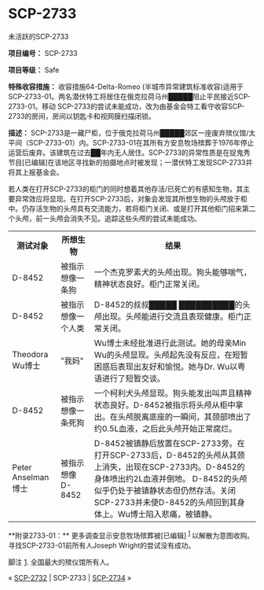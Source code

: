 # SCP-2733
                        




未活跃的SCP-2733



**项目编号：** SCP-2733

**项目等级：** Safe

**特殊收容措施：** 收容措施64-Delta-Romeo (半城市异常建筑标准收容)适用于SCP-2733-01。两名潜伏特工将居住在俄克拉荷马州█████阻止平民接近SCP-2733-01。移动 SCP-2733的尝试未能成功，改为由基金会特工看守收容SCP-2733的房间，房间以钥匙卡和视网膜扫描闭锁。

**描述：** SCP-2733是一藏尸柜，位于俄克拉荷马州█████郊区一座废弃殡仪馆/太平间（SCP-2733-01）内。SCP-2733-01在其所有方安息牧场殡葬于1976年停止运营后废弃。该建筑在过去██年内无人居住。SCP-2733的异常性质是在捉鬼秀节目[已编辑]在该地区寻找新的拍摄地点时被发现；一潜伏特工发现SCP-2733并将其上报基金会。

若人类在打开SCP-2733的柜门的同时想着其他存活/已死亡的有感知生物，其主要异常效应将显现。在打开SCP-2733后，对象会发现其所想生物的头颅放于柜中。仍存活生物的头颅具有交流能力，若将柜门关闭、或是打开其他柜门招来第二个头颅，前一头颅会消失不见。追踪这些头颅的尝试未能成功。

<table class='wiki-content-table'>
 <tr>
  <th colspan='1' rowspan='1'>&#27979;&#35797;&#23545;&#35937;</th>
  <th colspan='1' rowspan='1'>&#25152;&#24819;&#29983;&#29289;</th>
  <th colspan='1' rowspan='1'>&#32467;&#26524;</th>
 </tr>
 <tr>
  <td colspan='1' rowspan='1'>D-8452</td>
  <td colspan='1' rowspan='1'>&#34987;&#25351;&#31034;&#24819;&#20687;&#19968;&#26465;&#29399;</td>
  <td colspan='1' rowspan='1'>&#19968;&#20010;&#26480;&#20811;&#32599;&#32032;&#29356;&#30340;&#22836;&#39045;&#20986;&#29616;&#12290;&#29399;&#22836;&#33021;&#22815;&#21912;&#27668;&#65292;&#31934;&#31070;&#29366;&#24577;&#33391;&#22909;&#12290;&#26588;&#38376;&#27491;&#24120;&#20851;&#38381;&#12290;</td>
 </tr>
 <tr>
  <td colspan='1' rowspan='1'>D-8452</td>
  <td colspan='1' rowspan='1'>&#34987;&#25351;&#31034;&#24819;&#20687;&#19968;&#20010;&#20154;&#31867;</td>
  <td colspan='1' rowspan='1'>D-8452&#30340;&#21460;&#21460;&#9608;&#9608;&#9608;&#9608;&#9608; &#9608;&#9608;&#9608;&#9608;&#9608;&#9608;&#9608;&#9608;&#9608;&#9608;&#30340;&#22836;&#39045;&#20986;&#29616;&#12290;&#22836;&#39045;&#33021;&#36827;&#34892;&#20132;&#27969;&#19988;&#34920;&#29616;&#20581;&#24247;&#12290;&#26588;&#38376;&#27491;&#24120;&#20851;&#38381;&#12290;</td>
 </tr>
 <tr>
  <td colspan='1' rowspan='1'>Theodora Wu&#21338;&#22763;</td>
  <td colspan='1' rowspan='1'>&quot;&#25105;&#22920;&quot;</td>
  <td colspan='1' rowspan='1'>Wu&#21338;&#22763;&#26410;&#32463;&#25209;&#20934;&#36827;&#34892;&#27492;&#27979;&#35797;&#12290;&#22905;&#30340;&#27597;&#20146;Min Wu&#30340;&#22836;&#39045;&#26174;&#29616;&#12290;&#22836;&#39045;&#36215;&#20808;&#27809;&#26377;&#21453;&#24212;&#65292;&#22312;&#30701;&#26242;&#22256;&#24785;&#21518;&#34920;&#29616;&#20986;&#21451;&#22909;&#21644;&#24841;&#24742;&#12290;&#22905;&#19982;Dr. Wu&#20197;&#31908;&#35821;&#36827;&#34892;&#20102;&#30701;&#26242;&#20132;&#35848;&#12290;</td>
 </tr>
 <tr>
  <td colspan='1' rowspan='1'>D-8452</td>
  <td colspan='1' rowspan='1'>&#34987;&#25351;&#31034;&#24819;&#20687;&#19968;&#26465;&#27515;&#29399;</td>
  <td colspan='1' rowspan='1'>&#19968;&#20010;&#26607;&#21033;&#29356;&#22836;&#39045;&#26174;&#29616;&#12290;&#29399;&#22836;&#33021;&#21457;&#20986;&#21483;&#22768;&#19988;&#31934;&#31070;&#29366;&#24577;&#33391;&#22909;&#12290;D-8452&#34987;&#25351;&#31034;&#23558;&#22836;&#39045;&#20174;&#26588;&#20013;&#25343;&#20986;&#12290;&#22312;&#22836;&#39045;&#33073;&#31163;&#24213;&#24231;&#30340;&#19968;&#30636;&#38388;&#65292;&#20854;&#39048;&#37096;&#21943;&#20986;&#20102;&#32422;0.5L&#34880;&#28082;&#65292;&#20043;&#21518;&#27492;&#22836;&#39045;&#24320;&#22987;&#27491;&#24120;&#33104;&#28866;&#12290;</td>
 </tr>
 <tr>
  <td colspan='1' rowspan='1'>Peter Anselman&#21338;&#22763;</td>
  <td colspan='1' rowspan='1'>&#34987;&#25351;&#31034;&#24819;&#20687;D-8452</td>
  <td colspan='1' rowspan='1'>D-8452&#34987;&#38215;&#38745;&#21518;&#25918;&#32622;&#22312;SCP-2733&#26049;&#12290;&#22312;&#25171;&#24320;SCP-2733&#21518;&#65292;D-8452&#30340;&#22836;&#39045;&#20174;&#20854;&#39048;&#19978;&#28040;&#22833;&#65292;&#20986;&#29616;&#22312;SCP-2733&#20869;&#12290;D-8452&#30340;&#36523;&#20307;&#21943;&#20986;&#32422;2L&#34880;&#28082;&#24182;&#20498;&#22320;&#12290; D-8452&#30340;&#22836;&#39045;&#20284;&#20046;&#20173;&#22788;&#20110;&#34987;&#38215;&#38745;&#29366;&#24577;&#20294;&#20173;&#28982;&#23384;&#27963;&#12290;&#20851;&#38381;SCP-2733&#24182;&#26410;&#20351;D-8452&#30340;&#22836;&#39045;&#22238;&#21040;&#20854;&#36523;&#20307;&#19978;&#12290;Wu&#21338;&#22763;&#38519;&#20837;&#24754;&#30171;&#65292;&#34987;&#38215;&#38745;&#12290;</td>
 </tr>
</table>
**附录2733-01：** 
更多调查显示安息牧场殡葬被[已编辑]<sup class='footnoteref'>
 <a shape='rect' class='footnoteref' id='footnoteref-1' href='javascript:;' onclick='WIKIDOT.page.utils.scrollToReference(&apos;footnote-1&apos;)'>1</a>
</sup>以解散为意图收购。寻找SCP-2733-01前所有人Joseph Wright的尝试没有成功。


脚注
<a shape='rect' href='javascript:;' onclick='WIKIDOT.page.utils.scrollToReference(&apos;footnoteref-1&apos;)'>1</a>. 全国最大的殡仪馆所有人。



« [SCP-2732](/scp-2732) | SCP-2733 | [SCP-2734](/scp-2734) »





                    